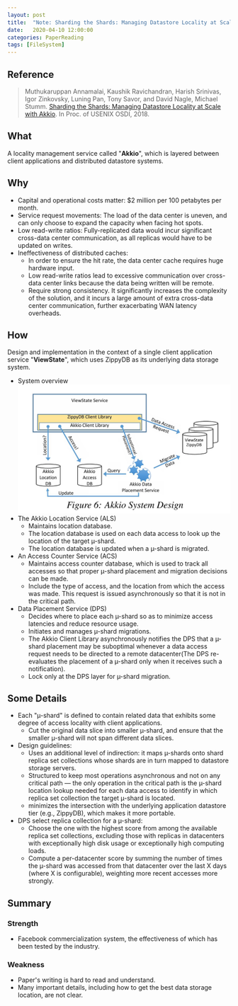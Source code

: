 ```yaml
---
layout: post
title:  "Note: Sharding the Shards: Managing Datastore Locality at Scale with Akkio"
date:   2020-04-10 12:00:00
categories: PaperReading
tags: [FileSystem]
---
```


## Reference

> Muthukaruppan Annamalai, Kaushik Ravichandran, Harish Srinivas, Igor Zinkovsky, Luning Pan, Tony Savor, and David Nagle, Michael Stumm. [Sharding the Shards: Managing Datastore Locality at Scale with Akkio](https://www.usenix.org/system/files/osdi18-annamalai.pdf). In Proc. of USENIX OSDI, 2018.

## What

A locality management service called "**Akkio**", which is layered between client applications and distributed datastore systems.

<!-- more -->

## Why

* Capital and operational costs matter: $2 million per 100 petabytes per month.
* Service request movements: The load of the data center is uneven, and can only choose to expand the capacity when facing hot spots.
* Low read-write ratios: Fully-replicated data would incur significant cross-data center communication, as all replicas would have to be updated on writes.
* Ineffectiveness of distributed caches:
    * In order to ensure the hit rate, the data center cache requires huge hardware input.
    * Low read-write ratios lead to excessive communication over cross-data center links because the data being written will be remote.
    * Require strong consistency. It significantly increases the complexity of the solution, and it incurs a large amount of extra cross-data center communication, further exacerbating WAN latency overheads.
     
## How 

Design and implementation in the context of a single client application service "**ViewState**", which uses ZippyDB as its underlying data storage system.
* System overview
![AKKIO overview](img/paperReading/AKKIO-1.jpg)
* The Akkio Location Service (ALS)
    * Maintains location database.
    * The location database is used on each data access to look up the location of the target µ-shard.
    * The location database is updated when a µ-shard is migrated.
* An Access Counter Service (ACS)
    * Maintains access counter database, which is used to track all accesses so that proper µ-shard placement and migration decisions can be made. 
    * Include the type of access, and the location from which the access was made. This request is issued asynchronously so that it is not in the critical path.
* Data Placement Service (DPS)
    * Decides where to place each µ-shard so as to minimize access latencies and reduce resource usage. 
    * Initiates and manages µ-shard migrations.
    * The Akkio Client Library asynchronously notifies the DPS that a µ-shard placement may be suboptimal whenever a data access request needs to be directed to a remote datacenter(The DPS re-evaluates the placement of a µ-shard only when it receives such a notification).
    * Lock only at the DPS layer for µ-shard migration.
     

## Some Details

* Each "µ-shard" is defined to contain related data that exhibits some degree of access locality with client applications.
    * Cut the original data slice into smaller µ-shard, and ensure that the smaller µ-shard will not span different data slices.
* Design guidelines:
    * Uses an additional level of indirection: it maps µ-shards onto shard replica set collections whose shards are in turn mapped to datastore storage servers. 
    * Structured to keep most operations asynchronous and not on any critical path — the only operation in the critical path is the µ-shard location lookup needed for each data access to identify in which replica set collection the target µ-shard is located. 
    * minimizes the intersection with the underlying application datastore tier (e.g., ZippyDB), which makes it more portable.
* DPS select replica collection for a µ-shard:
    * Choose the one with the highest score from among the available replica set collections, excluding those with replicas in datacenters with exceptionally high disk usage or exceptionally high computing loads.
    * Compute a per-datacenter score by summing the number of times the µ-shard was accessed from that datacenter over the last X days (where X is configurable), weighting more recent accesses more strongly.

## Summary

### Strength

* Facebook commercialization system, the effectiveness of which has been tested by the industry.

### Weakness

* Paper's writing is hard to read and understand.
* Many important details, including how to get the best data storage location, are not clear.
